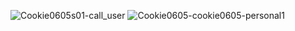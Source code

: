 ![Cookie0605s01-call_user](https://github.com/user-attachments/assets/aeb08cb4-61a3-4d0f-a188-ed2e6e1d5661)
![Cookie0605-cookie0605-personal1](https://github.com/user-attachments/assets/8040f4e0-d98c-4ff4-b072-b7d41178b228)


